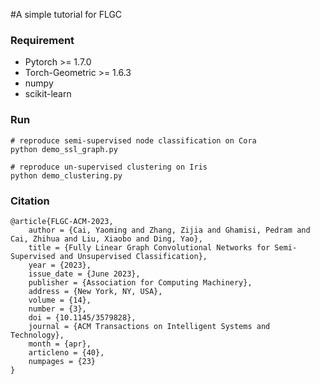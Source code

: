 #A simple tutorial for FLGC

### Requirement ###

- Pytorch >= 1.7.0
- Torch-Geometric >= 1.6.3
- numpy
- scikit-learn


### Run ###

    # reproduce semi-supervised node classification on Cora
    python demo_ssl_graph.py

    # reproduce un-supervised clustering on Iris
    python demo_clustering.py 



### Citation ###
    @article{FLGC-ACM-2023,
	    author = {Cai, Yaoming and Zhang, Zijia and Ghamisi, Pedram and Cai, Zhihua and Liu, Xiaobo and Ding, Yao},
	    title = {Fully Linear Graph Convolutional Networks for Semi-Supervised and Unsupervised Classification},
	    year = {2023},
	    issue_date = {June 2023},
	    publisher = {Association for Computing Machinery},
	    address = {New York, NY, USA},
	    volume = {14},
	    number = {3},
	    doi = {10.1145/3579828},
	    journal = {ACM Transactions on Intelligent Systems and Technology},
	    month = {apr},
	    articleno = {40},
	    numpages = {23}
    }
